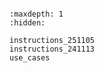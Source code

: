 ```{include} README.md
```


```{toctree}
:maxdepth: 1
:hidden:

instructions_251105
instructions_241113
use_cases

```
